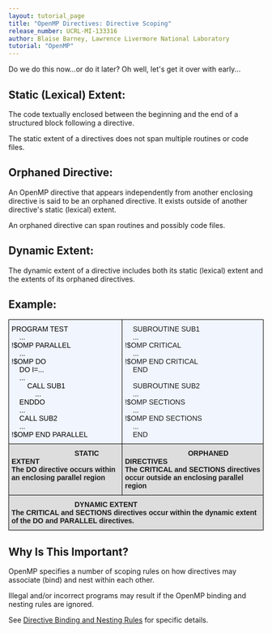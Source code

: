 ```yaml
---
layout: tutorial_page
title: "OpenMP Directives: Directive Scoping"
release_number: UCRL-MI-133316
author: Blaise Barney, Lawrence Livermore National Laboratory
tutorial: "OpenMP"
---
```


Do we do this now...or do it later? Oh well, let's get it over with early...

## Static (Lexical) Extent:

The code textually enclosed between the beginning and the end of a structured block following a directive.

The static extent of a directives does not span multiple routines or code files.

## Orphaned Directive:

An OpenMP directive that appears independently from another enclosing directive is said to be an orphaned directive. It exists outside of another directive's static (lexical) extent.

An orphaned directive can span routines and possibly code files.

## Dynamic Extent:

The dynamic extent of a directive includes both its static (lexical) extent and the extents of its orphaned directives.

## Example:

<style type="text/css">
.tg  {border-collapse:collapse;border-spacing:0;}
.tg td{border-color:black;border-style:solid;border-width:1px;font-family:Arial, sans-serif;font-size:14px;
  overflow:hidden;padding:10px 5px;word-break:normal;}
.tg th{border-color:black;border-style:solid;border-width:1px;font-family:Arial, sans-serif;font-size:14px;
  font-weight:normal;overflow:hidden;padding:10px 5px;word-break:normal;}
.tg .tg-dydl{background-color:#DDD;font-weight:bold;text-align:left;vertical-align:top}
.tg .tg-liws{background-color:#F0F5FE;text-align:left;vertical-align:top}
.tg .tg-b6y0{background-color:#F0F5FE;color:#000000;text-align:left;vertical-align:top}
</style>
<table class="tg">
<thead>
  <tr>
    <th class="tg-b6y0">     PROGRAM TEST       <br>&nbsp;&nbsp;&nbsp;&nbsp;... <br>!$OMP PARALLEL       <br>&nbsp;&nbsp;&nbsp;&nbsp;... <br>!$OMP DO       <br>&nbsp;&nbsp;&nbsp;&nbsp;DO I=...       <br>&nbsp;&nbsp;&nbsp;&nbsp;...       <br>&nbsp;&nbsp;&nbsp;&nbsp;&nbsp;&nbsp;&nbsp;&nbsp;CALL SUB1       <br>&nbsp;&nbsp;&nbsp;&nbsp;&nbsp;&nbsp;&nbsp;&nbsp;&nbsp;&nbsp;&nbsp;&nbsp;...       <br>    &nbsp;&nbsp;&nbsp;&nbsp;ENDDO       <br>&nbsp;&nbsp;&nbsp;&nbsp;...       <br>&nbsp;&nbsp;&nbsp;&nbsp;CALL SUB2       <br>&nbsp;&nbsp;&nbsp;&nbsp;... <br>!$OMP END PARALLEL </th>
    <th class="tg-liws">&nbsp;&nbsp;&nbsp;&nbsp;SUBROUTINE SUB1<br>&nbsp;&nbsp;&nbsp;&nbsp;... <br>!$OMP CRITICAL<br>&nbsp;&nbsp;&nbsp;&nbsp;... <br>!$OMP END CRITICAL<br>&nbsp;&nbsp;&nbsp;&nbsp;END<br><br>&nbsp;&nbsp;&nbsp;&nbsp;SUBROUTINE SUB2<br>  &nbsp;&nbsp;&nbsp;&nbsp;... <br>!$OMP SECTIONS<br> &nbsp;&nbsp;&nbsp;&nbsp;... <br>!$OMP END SECTIONS<br> &nbsp;&nbsp;&nbsp;&nbsp;... <br>&nbsp;&nbsp;&nbsp;&nbsp;END <br></th>
  </tr>
</thead>
<tbody>
  <tr>
    <td class="tg-dydl"><span style="font-weight:bold;font-style:normal">&nbsp;&nbsp;&nbsp;&nbsp;&nbsp;&nbsp;&nbsp;&nbsp;&nbsp;&nbsp;&nbsp;&nbsp;&nbsp;&nbsp;&nbsp;&nbsp;&nbsp;&nbsp;&nbsp;&nbsp;&nbsp;&nbsp;&nbsp;&nbsp;&nbsp;&nbsp;&nbsp;&nbsp;&nbsp;&nbsp;&nbsp;&nbsp;STATIC EXTENT</span> <br>The DO directive occurs within an enclosing parallel region</td>
    <td class="tg-dydl"><span style="font-weight:bold;font-style:normal">&nbsp;&nbsp;&nbsp;&nbsp;&nbsp;&nbsp;&nbsp;&nbsp;&nbsp;&nbsp;&nbsp;&nbsp;&nbsp;&nbsp;&nbsp;&nbsp;&nbsp;&nbsp;&nbsp;&nbsp;&nbsp;&nbsp;&nbsp;&nbsp;&nbsp;&nbsp;&nbsp;&nbsp;&nbsp;&nbsp;&nbsp;&nbsp;ORPHANED DIRECTIVES</span> <br>The CRITICAL and SECTIONS directives occur outside an enclosing parallel region</td>
  </tr>
  <tr>
    <td class="tg-dydl" colspan="2"><span style="font-weight:bold;font-style:normal">&nbsp;&nbsp;&nbsp;&nbsp;&nbsp;&nbsp;&nbsp;&nbsp;&nbsp;&nbsp;&nbsp;&nbsp;&nbsp;&nbsp;&nbsp;&nbsp;&nbsp;&nbsp;&nbsp;&nbsp;&nbsp;&nbsp;&nbsp;&nbsp;&nbsp;&nbsp;&nbsp;&nbsp;&nbsp;&nbsp;&nbsp;&nbsp;DYNAMIC EXTENT</span> <br>The CRITICAL and SECTIONS directives occur within the dynamic extent of the DO and PARALLEL directives.</td>
  </tr>
</tbody>
</table>

## Why Is This Important?

OpenMP specifies a number of scoping rules on how directives may associate (bind) and nest within each other.

Illegal and/or incorrect programs may result if the OpenMP binding and nesting rules are ignored.

See [Directive Binding and Nesting Rules](directive_binding_and_nesting.md) for specific details.